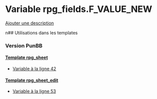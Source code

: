 # Variable rpg_fields.F_VALUE_NEW
[Ajouter une description](https://fa-tvars.appspot.com/rpg_fields.F_VALUE_NEW)

n## Utilisations dans les templates

### Version PunBB

#### [Template rpg_sheet](punbb/rpg_sheet.md)
* [Variable à la ligne 42](../punbb/rpg_sheet.tpl#L42)

#### [Template rpg_sheet_edit](punbb/rpg_sheet_edit.md)
* [Variable à la ligne 53](../punbb/rpg_sheet_edit.tpl#L53)